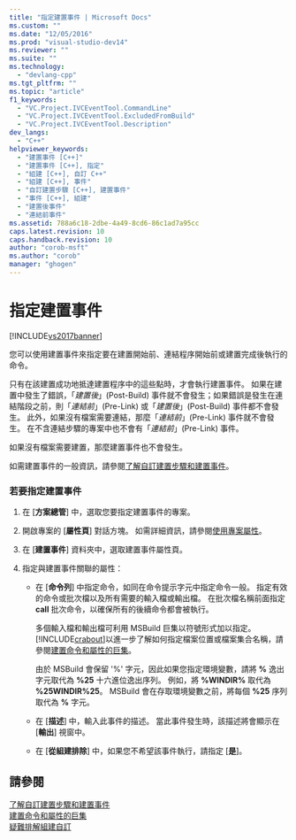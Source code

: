 ```yaml
---
title: "指定建置事件 | Microsoft Docs"
ms.custom: ""
ms.date: "12/05/2016"
ms.prod: "visual-studio-dev14"
ms.reviewer: ""
ms.suite: ""
ms.technology: 
  - "devlang-cpp"
ms.tgt_pltfrm: ""
ms.topic: "article"
f1_keywords: 
  - "VC.Project.IVCEventTool.CommandLine"
  - "VC.Project.IVCEventTool.ExcludedFromBuild"
  - "VC.Project.IVCEventTool.Description"
dev_langs: 
  - "C++"
helpviewer_keywords: 
  - "建置事件 [C++]"
  - "建置事件 [C++], 指定"
  - "組建 [C++], 自訂 C++"
  - "組建 [C++], 事件"
  - "自訂建置步驟 [C++], 建置事件"
  - "事件 [C++], 組建"
  - "建置後事件"
  - "連結前事件"
ms.assetid: 788a6c18-2dbe-4a49-8cd6-86c1ad7a95cc
caps.latest.revision: 10
caps.handback.revision: 10
author: "corob-msft"
ms.author: "corob"
manager: "ghogen"
---
```

# 指定建置事件
[!INCLUDE[vs2017banner](../assembler/inline/includes/vs2017banner.md)]

您可以使用建置事件來指定要在建置開始前、連結程序開始前或建置完成後執行的命令。  
  
 只有在該建置成功地抵達建置程序中的這些點時，才會執行建置事件。  如果在建置中發生了錯誤，「*建置後*」\(Post\-Build\) 事件就不會發生；如果錯誤是發生在連結階段之前，則「*連結前*」\(Pre\-Link\) 或「*建置後*」\(Post\-Build\) 事件都不會發生。  此外，如果沒有檔案需要連結，那麼「*連結前*」\(Pre\-Link\) 事件就不會發生。  在不含連結步驟的專案中也不會有「*連結前*」\(Pre\-Link\) 事件。  
  
 如果沒有檔案需要建置，那麼建置事件也不會發生。  
  
 如需建置事件的一般資訊，請參閱[了解自訂建置步驟和建置事件](../ide/understanding-custom-build-steps-and-build-events.md)。  
  
### 若要指定建置事件  
  
1.  在 \[**方案總管**\] 中，選取您要指定建置事件的專案。  
  
2.  開啟專案的 \[**屬性頁**\] 對話方塊。  如需詳細資訊，請參閱[使用專案屬性](../ide/working-with-project-properties.md)。  
  
3.  在 \[**建置事件**\] 資料夾中，選取建置事件屬性頁。  
  
4.  指定與建置事件關聯的屬性：  
  
    -   在 \[**命令列**\] 中指定命令，如同在命令提示字元中指定命令一般。  指定有效的命令或批次檔以及所有需要的輸入檔或輸出檔。  在批次檔名稱前面指定 **call** 批次命令，以確保所有的後續命令都會被執行。  
  
         多個輸入檔和輸出檔可利用 MSBuild 巨集以符號形式加以指定。  [!INCLUDE[crabout](../build/reference/includes/crabout_md.md)]以進一步了解如何指定檔案位置或檔案集合名稱，請參閱[建置命令和屬性的巨集](../ide/common-macros-for-build-commands-and-properties.md)。  
  
         由於 MSBuild 會保留 '%' 字元，因此如果您指定環境變數，請將 **%** 逸出字元取代為 **%25** 十六進位逸出序列。  例如，將 **%WINDIR%** 取代為 **%25WINDIR%25**。  MSBuild 會在存取環境變數之前，將每個 **%25** 序列取代為 **%** 字元。  
  
    -   在 \[**描述**\] 中，輸入此事件的描述。  當此事件發生時，該描述將會顯示在 \[**輸出**\] 視窗中。  
  
    -   在 \[**從組建排除**\] 中，如果您不希望該事件執行，請指定 \[**是**\]。  
  
## 請參閱  
 [了解自訂建置步驟和建置事件](../ide/understanding-custom-build-steps-and-build-events.md)   
 [建置命令和屬性的巨集](../ide/common-macros-for-build-commands-and-properties.md)   
 [疑難排解組建自訂](../ide/troubleshooting-build-customizations.md)